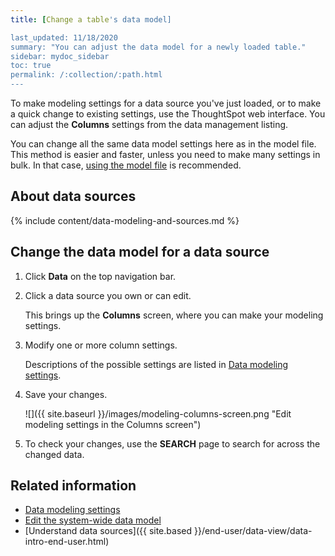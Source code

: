 ```yaml
---
title: [Change a table's data model]

last_updated: 11/18/2020
summary: "You can adjust the data model for a newly loaded table."
sidebar: mydoc_sidebar
toc: true
permalink: /:collection/:path.html
---
```

To make modeling settings for a data source you've just loaded, or to make a quick
change to existing settings, use the ThoughtSpot web interface. You can adjust
the **Columns** settings from the data management listing.

You can change all the same data model settings here as in the model file. This
method is easier and faster, unless you need to make many settings in bulk. In
that case, [using the model file](edit-model-file.html#) is recommended.

## About data sources

{% include content/data-modeling-and-sources.md %}

## Change the data model for a data source

1. Click **Data** on the top navigation bar.

2. Click a data source you own or can edit.

    This brings up the **Columns** screen, where you can make your modeling settings.

3. Modify one or more column settings.

   Descriptions of the possible settings are listed in [Data modeling settings](data-modeling-settings.html#).

4. Save your changes.

   ![]({{ site.baseurl }}/images/modeling-columns-screen.png "Edit modeling settings in the Columns screen")

5. To check your changes, use the **SEARCH** page to search for across the changed data.


## Related information  

* [Data modeling settings](data-modeling-settings.html#)
* [Edit the system-wide data model](edit-model-file.html#)
* [Understand data sources]({{ site.based }}/end-user/data-view/data-intro-end-user.html)
